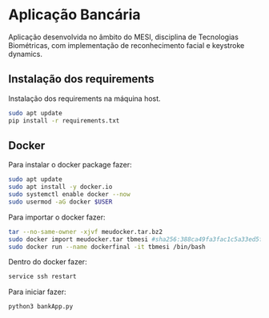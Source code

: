 # Aplicação Bancária
 
Aplicação desenvolvida no âmbito do MESI, disciplina de Tecnologias Biométricas, com implementação de reconhecimento facial e keystroke dynamics.
 
## Instalação dos requirements
 
Instalação dos requirements na máquina host.
```bash
sudo apt update
pip install -r requirements.txt
```
 
## Docker
 
Para instalar o docker package fazer:
```bash
sudo apt update
sudo apt install -y docker.io
sudo systemctl enable docker --now
sudo usermod -aG docker $USER
````
 
Para importar o docker fazer:
```bash
tar --no-same-owner -xjvf meudocker.tar.bz2
sudo docker import meudocker.tar tbmesi #sha256:388ca49fa3fac1c5a33ed5fa8ab21fc9811cab8fdb1426dfa13b085c6bb66220
sudo docker run --name dockerfinal -it tbmesi /bin/bash 
```

Dentro do docker fazer:
```bash
service ssh restart
```

Para iniciar fazer:
```bash
python3 bankApp.py
```
